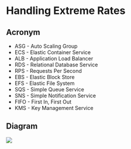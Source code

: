 # Handling Extreme Rates

## Acronym
* ASG - Auto Scaling Group
* ECS - Elastic Container Service
* ALB - Application Load Balancer
* RDS - Relational Database Service
* RPS - Requests Per Second
* EBS - Elastic Block Store
* EFS - Elastic File System
* SQS - Simple Queue Service
* SNS - Simple Notification Service
* FIFO - First In, First Out
* KMS - Key Management Service

## Diagram
[<img src="https://i.imgur.com/bntHaXj.png">](https://i.imgur.com/bntHaXj.png)
